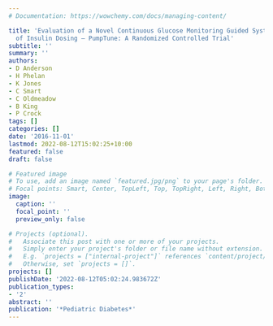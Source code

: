 ```yaml
---
# Documentation: https://wowchemy.com/docs/managing-content/

title: 'Evaluation of a Novel Continuous Glucose Monitoring Guided System for Adjustment
  of Insulin Dosing – PumpTune: A Randomized Controlled Trial'
subtitle: ''
summary: ''
authors:
- D Anderson
- H Phelan
- K Jones
- C Smart
- C Oldmeadow
- B King
- P Crock
tags: []
categories: []
date: '2016-11-01'
lastmod: 2022-08-12T15:02:25+10:00
featured: false
draft: false

# Featured image
# To use, add an image named `featured.jpg/png` to your page's folder.
# Focal points: Smart, Center, TopLeft, Top, TopRight, Left, Right, BottomLeft, Bottom, BottomRight.
image:
  caption: ''
  focal_point: ''
  preview_only: false

# Projects (optional).
#   Associate this post with one or more of your projects.
#   Simply enter your project's folder or file name without extension.
#   E.g. `projects = ["internal-project"]` references `content/project/deep-learning/index.md`.
#   Otherwise, set `projects = []`.
projects: []
publishDate: '2022-08-12T05:02:24.983672Z'
publication_types:
- '2'
abstract: ''
publication: '*Pediatric Diabetes*'
---
```


